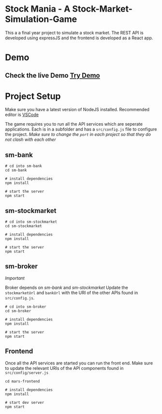 # Stock Mania - A Stock-Market-Simulation-Game

This a a final year project to simulate a stock market. The REST API is developed using expressJS and the frontend is developed as a React app.

# Demo
## Check the live Demo [Try Demo](https://stockex.netlify.com/)

# Project Setup
Make sure you have a latest version of NodeJS installed. Recommended editor is [VSCode](https://code.visualstudio.com/)

The game requires you to run all the API services which are seperate applications.
Each is in a subfolder and has a `src/config.js` file to configure the project. *Make sure to change the `port` in each project so that they do not clash with each other*

## sm-bank

```
# cd into sm-bank
cd sm-bank

# install dependencies
npm install

# start the server
npm start
```

## sm-stockmarket

```
# cd into sm-stockmarket
cd sm-stockmarket

# install dependencies
npm install

# start the server
npm start
```

## sm-broker

*Important*

Broker depends on _sm-bank_ and _sm-stockmarket_
Update the `stockmarketUrl` and `bankUrl` with the URI of the other APIs found in `src/config.js`.


```
# cd into sm-broker
cd sm-broker

# install dependencies
npm install

# start the server
npm start
```

## Frontend
Once all the API services are started you can run the front end.
Make sure to update the relevant URIs of the API components found in `src/config/server.js`
```
cd mars-frontend

# install dependencies
npm install

# start dev server
npm start
```
